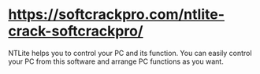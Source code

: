 # https://softcrackpro.com/ntlite-crack-softcrackpro/
NTLite helps you to control your PC and its function. You can easily control your PC from this software and arrange PC functions as you want. 
